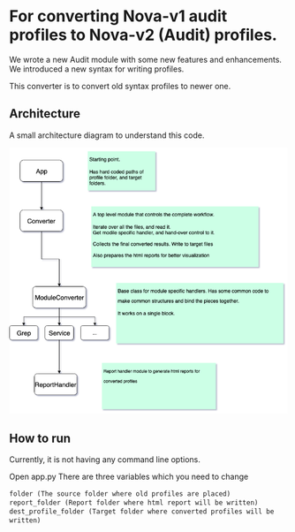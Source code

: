 # For converting Nova-v1 audit profiles to Nova-v2 (Audit) profiles.
We wrote a new Audit module with some new features and enhancements. We introduced a new syntax for writing profiles.

This converter is to convert old syntax profiles to newer one.

## Architecture
A small architecture diagram to understand this code.

![alt text](./docs/hubble_profile_converter.png)

## How to run
Currently, it is not having any command line options. 

Open app.py
There are three variables which you need to change

```
folder (The source folder where old profiles are placed)
report_folder (Report folder where html report will be written)
dest_profile_folder (Target folder where converted profiles will be written)
```
